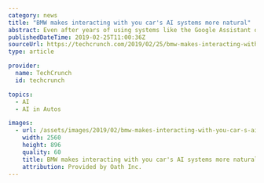 ```yaml
---
category: news
title: "BMW makes interacting with you car's AI systems more natural"
abstract: Even after years of using systems like the Google Assistant or Siri, talking to inanimate objects can still feel weird. In cars, the early voice recognition systems were typically close to unusable, with a user experience that was often eclipsed by the worst of customer service phone trees. Nowadays, though, AI has made for a far better experience and now BMW now wants to take this one step further for its drivers by combining data from its...
publishedDateTime: 2019-02-25T11:00:36Z
sourceUrl: https://techcrunch.com/2019/02/25/bmw-makes-interacting-with-you-cars-systems-more-natural/
type: article

provider:
  name: TechCrunch
  id: techcrunch

topics:
  - AI
  - AI in Autos

images:
  - url: /assets/images/2019/02/bmw-makes-interacting-with-you-car-s-ai-systems-more-natural-1.jpg
    width: 2560
    height: 896
    quality: 60
    title: BMW makes interacting with you car's AI systems more natural
    attribution: Provided by Oath Inc.
---
```


